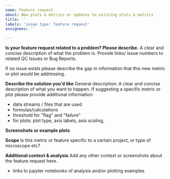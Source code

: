 ```yaml
---
name: Feature request
about: New plots & metrics or updates to existing plots & metrics
title: ''
labels: 'issue type: feature request'
assignees: ''

---
```


**Is your feature request related to a problem? Please describe.**
A clear and concise description of what the problem is. Provide links/ issue numbers to related QC Issues or Bug Reports. 

If no issue exists please describe the gap in information that this new metric or plot would be addressing.

**Describe the solution you'd like**
General description: A clear and concise description of what you want to happen.  If suggesting a specific metric or plot please provide additional information:
 - data streams / files that are used
 - formulas/calculations
 - threshold for "flag" and "failure"
- for plots: plot type, axis labels,  axis scaling,


**Screenshots or example plots**

**Scope**
Is this metric or feature specific to a certain project, or type of microscope etc?


**Additional context & analysis**
Add any other context or screenshots about the feature request here. 
- links to jupyter notebooks of analysis and/or plotting examples
